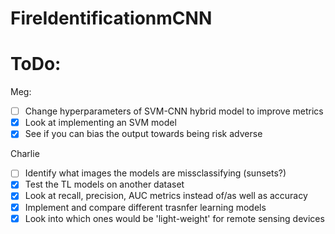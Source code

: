 # FireIdentificationmCNN

# ToDo:

Meg:
- [ ] Change hyperparameters of SVM-CNN hybrid model to improve metrics
- [X] Look at implementing an SVM model
- [X] See if you can bias the output towards being risk adverse

Charlie
- [ ] Identify what images the models are missclassifying (sunsets?)
- [X] Test the TL models on another dataset
- [X] Look at recall, precision, AUC metrics instead of/as well as accuracy
- [X] Implement and compare different trasnfer learning models
- [X] Look into which ones would be 'light-weight' for remote sensing devices
